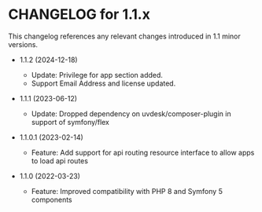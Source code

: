 CHANGELOG for 1.1.x
===================

This changelog references any relevant changes introduced in 1.1 minor versions.

* 1.1.2 (2024-12-18)
    * Update: Privilege for app section added.
    * Support Email Address and license updated.

* 1.1.1 (2023-06-12)
    * Update: Dropped dependency on uvdesk/composer-plugin in support of symfony/flex

* 1.1.0.1 (2023-02-14)
    * Feature: Add support for api routing resource interface to allow apps to load api routes

* 1.1.0 (2022-03-23)
    * Feature: Improved compatibility with PHP 8 and Symfony 5 components
